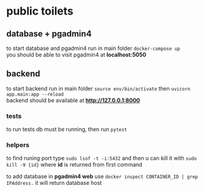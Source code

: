 # public toilets

## database + pgadmin4

to start database and pgadmin4 run in main folder `docker-compose up`  
you should be able to visit pgadmin4 at **localhost:5050**

## backend

to start backend run in main folder `source env/bin/activate` then `uvicorn app.main:app --reload`  
backend should be available at **http://127.0.0.1:8000**

### tests

to run tests db must be running, then run `pytest`

### helpers

to find runing port type `sudo lsof -t -i:5432` and then u can kill it with `sudo kill -9 {id}` where **id** is returned from first command

to add database in **pgadmin4 web** use `docker inspect CONTAINER_ID | grep IPAddress.` it will return database host
